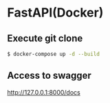 # FastAPI(Docker)

## Execute git clone

```bash
$ docker-compose up -d --build
```

## Access to swagger

http://127.0.0.1:8000/docs
